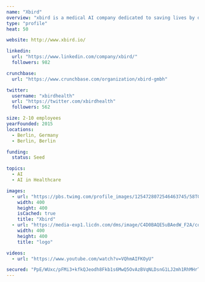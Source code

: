 ```yaml
---
name: "Xbird"
overview: "xbird is a medical AI company dedicated to saving lives by disrupting the way we think about prevention and early detection of diseases. We are developing sophisticated machine learning algorithms that analyze sensor data from smartphones and wearables to predict and prevent critical health risks. We are a team of medical doctors, data scientists, machine learning engineers and serial entrepreneurs from Berlin and Silicon Valley. xbirds provides a service to medical device and pharma companies to achieve higher patient engagement, reduce patient burden and work towards improving patient outcomes."
type: "profile"
heat: 50

website: http://www.xbird.io/

linkedin:
  url: "https://www.linkedin.com/company/xbird/"
  followers: 982

crunchbase:
  url: "https://www.crunchbase.com/organization/xbird-gmbh"

twitter:
  username: "xbirdhealth"
  url: "https://twitter.com/xbirdhealth"
  followers: 562

size: 2-10 employees
yearFounded: 2015
locations:
  - Berlin, Germany
  - Berlin, Berlin

funding:
  status: Seed

topics:
  - AI
  - AI in Healthcare

images:
  - url: "https://pbs.twimg.com/profile_images/1254728072546463745/58TGGOtt_400x400.jpg"
    width: 400
    height: 400
    isCached: true
    title: "Xbird"
  - url: "https://media-exp1.licdn.com/dms/image/C4D0BAQE5uBAedW_F2A/company-logo_200_200/0?e=1594857600&v=beta&t=p9pfx8LRmoaNPMwjLOzlVSEx2_b5bHKTfeTaODjF_cU"
    width: 400
    height: 400
    title: "logo"

videos:
  - url: "https://www.youtube.com/watch?v=VQhmAIFKOyU"

secured: "PpE/WUxc/pFMi3+kfkQJeodh8Fkb1s6MwQ5OvAzBVqNLDsnG1LJ2mh1RhMHrT+xUMT9wf9tF8RsFWn/lES2+z196ndw0/6fbmD80hQz/TQq2yuodRv0mxl0hWy0ML+BeSsd5j/fmYXlByGIo1rj4q4503AUqIwTQl46J5R6cr8+6xYA5j7DB5DuPUkoqbzm2z9l3Q3azhVh3TnDT7e0lrdajkobXZyK0iSJQWcdT2W/3vsU6PrrTlGFVmljZYj910sOAAAwO/c/5B+Pb/tXbQUHhNZzPPwLPTLZdEt5vAkhvYw/8kTvrq5qlJVPOE/P8G+xb9uniszFNbUDhLq8v28z0hU5ByT4c3b7me2XEZFPBQHpUPZ60qmgIhE/UgtNX0+mHp+9Q2/K0HsYhJxUulg==;KPtm/qXBcUvfd4j+QmZKCA=="
---
```


